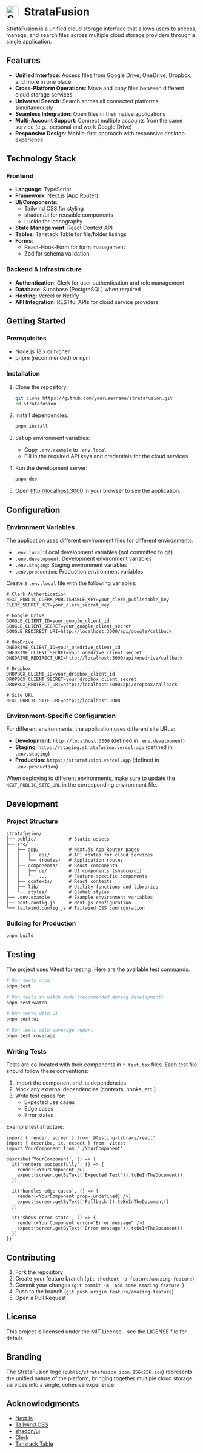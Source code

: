 # <img src="public/stratafusion_icon_256x256.ico" alt="StrataFusion Logo" width="32" height="32" style="vertical-align: text-bottom; border-radius: 6px; margin-right: 8px;"> StrataFusion

StrataFusion is a unified cloud storage interface that allows users to access, manage, and search files across multiple cloud storage providers through a single application.

## Features

- **Unified Interface**: Access files from Google Drive, OneDrive, Dropbox, and more in one place
- **Cross-Platform Operations**: Move and copy files between different cloud storage services
- **Universal Search**: Search across all connected platforms simultaneously
- **Seamless Integration**: Open files in their native applications
- **Multi-Account Support**: Connect multiple accounts from the same service (e.g., personal and work Google Drive)
- **Responsive Design**: Mobile-first approach with responsive desktop experience

## Technology Stack

### Frontend

- **Language**: TypeScript
- **Framework**: Next.js (App Router)
- **UI/Components**:
  - Tailwind CSS for styling
  - shadcn/ui for reusable components
  - Lucide for iconography
- **State Management**: React Context API
- **Tables**: Tanstack Table for file/folder listings
- **Forms**:
  - React-Hook-Form for form management
  - Zod for schema validation

### Backend & Infrastructure

- **Authentication**: Clerk for user authentication and role management
- **Database**: Supabase (PostgreSQL) when required
- **Hosting**: Vercel or Netlify
- **API Integration**: RESTful APIs for cloud service providers

## Getting Started

### Prerequisites

- Node.js 18.x or higher
- pnpm (recommended) or npm

### Installation

1. Clone the repository:

   ```bash
   git clone https://github.com/yourusername/stratafusion.git
   cd stratafusion
   ```

2. Install dependencies:

   ```bash
   pnpm install
   ```

3. Set up environment variables:

   - Copy `.env.example` to `.env.local`
   - Fill in the required API keys and credentials for the cloud services

4. Run the development server:

   ```bash
   pnpm dev
   ```

5. Open [http://localhost:3000](http://localhost:3000) in your browser to see the application.

## Configuration

### Environment Variables

The application uses different environment files for different environments:

- `.env.local`: Local development variables (not committed to git)
- `.env.development`: Development environment variables
- `.env.staging`: Staging environment variables
- `.env.production`: Production environment variables

Create a `.env.local` file with the following variables:

```
# Clerk Authentication
NEXT_PUBLIC_CLERK_PUBLISHABLE_KEY=your_clerk_publishable_key
CLERK_SECRET_KEY=your_clerk_secret_key

# Google Drive
GOOGLE_CLIENT_ID=your_google_client_id
GOOGLE_CLIENT_SECRET=your_google_client_secret
GOOGLE_REDIRECT_URI=http://localhost:3000/api/google/callback

# OneDrive
ONEDRIVE_CLIENT_ID=your_onedrive_client_id
ONEDRIVE_CLIENT_SECRET=your_onedrive_client_secret
ONEDRIVE_REDIRECT_URI=http://localhost:3000/api/onedrive/callback

# Dropbox
DROPBOX_CLIENT_ID=your_dropbox_client_id
DROPBOX_CLIENT_SECRET=your_dropbox_client_secret
DROPBOX_REDIRECT_URI=http://localhost:3000/api/dropbox/callback

# Site URL
NEXT_PUBLIC_SITE_URL=http://localhost:3000
```

### Environment-Specific Configuration

For different environments, the application uses different site URLs:

- **Development**: `http://localhost:3000` (defined in `.env.development`)
- **Staging**: `https://staging.stratafusion.vercel.app` (defined in `.env.staging`)
- **Production**: `https://stratafusion.vercel.app` (defined in `.env.production`)

When deploying to different environments, make sure to update the `NEXT_PUBLIC_SITE_URL` in the corresponding environment file.

## Development

### Project Structure

```
stratafusion/
├── public/            # Static assets
├── src/
│   ├── app/           # Next.js App Router pages
│   │   ├── api/       # API routes for cloud services
│   │   └── (routes)   # Application routes
│   ├── components/    # React components
│   │   ├── ui/        # UI components (shadcn/ui)
│   │   └── ...        # Feature-specific components
│   ├── contexts/      # React contexts
│   ├── lib/           # Utility functions and libraries
│   └── styles/        # Global styles
├── .env.example       # Example environment variables
├── next.config.js     # Next.js configuration
└── tailwind.config.js # Tailwind CSS configuration
```

### Building for Production

```bash
pnpm build
```

## Testing

The project uses Vitest for testing. Here are the available test commands:

```bash
# Run tests once
pnpm test

# Run tests in watch mode (recommended during development)
pnpm test:watch

# Run tests with UI
pnpm test:ui

# Run tests with coverage report
pnpm test:coverage
```

### Writing Tests

Tests are co-located with their components in `*.test.tsx` files. Each test file should follow these conventions:

1. Import the component and its dependencies
2. Mock any external dependencies (contexts, hooks, etc.)
3. Write test cases for:
   - Expected use cases
   - Edge cases
   - Error states

Example test structure:

```tsx
import { render, screen } from '@testing-library/react'
import { describe, it, expect } from 'vitest'
import YourComponent from './YourComponent'

describe('YourComponent', () => {
  it('renders successfully', () => {
    render(<YourComponent />)
    expect(screen.getByText('Expected Text')).toBeInTheDocument()
  })

  it('handles edge cases', () => {
    render(<YourComponent prop={undefined} />)
    expect(screen.getByText('Fallback')).toBeInTheDocument()
  })

  it('shows error state', () => {
    render(<YourComponent error="Error message" />)
    expect(screen.getByText('Error message')).toBeInTheDocument()
  })
})
```

## Contributing

1. Fork the repository
2. Create your feature branch (`git checkout -b feature/amazing-feature`)
3. Commit your changes (`git commit -m 'Add some amazing feature'`)
4. Push to the branch (`git push origin feature/amazing-feature`)
5. Open a Pull Request

## License

This project is licensed under the MIT License - see the LICENSE file for details.

## Branding

The StrataFusion logo (`public/stratafusion_icon_256x256.ico`) represents the unified nature of the platform, bringing together multiple cloud storage services into a single, cohesive experience.

## Acknowledgments

- [Next.js](https://nextjs.org/)
- [Tailwind CSS](https://tailwindcss.com/)
- [shadcn/ui](https://ui.shadcn.com/)
- [Clerk](https://clerk.dev/)
- [Tanstack Table](https://tanstack.com/table/v8)
